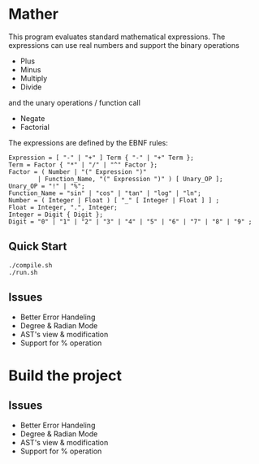 # Mather

This program evaluates standard mathematical expressions. The expressions can use real numbers and support the binary operations

- Plus
- Minus
- Multiply
- Divide

and the unary operations / function call

- Negate
- Factorial

The expressions are defined by the EBNF rules:

```EBNF
Expression = [ "-" | "+" ] Term { "-" | "+" Term };
Term = Factor { "*" | "/" | "^" Factor };
Factor = ( Number | "(" Expression ")"
        | Function_Name, "(" Expression ")" ) [ Unary_OP ];
Unary_OP = "!" | "%";
Function_Name = "sin" | "cos" | "tan" | "log" | "ln";
Number = ( Integer | Float ) [ "_" [ Integer | Float ] ] ;
Float = Integer, ".", Integer;
Integer = Digit { Digit };
Digit = "0" | "1" | "2" | "3" | "4" | "5" | "6" | "7" | "8" | "9" ;
```

## Quick Start

```console
./compile.sh
./run.sh
```
## Issues
- Better Error Handeling
- Degree & Radian Mode
- AST's view & modification
- Support for % operation
<!-- TODO -->
# Build the project
## Issues
- Better Error Handeling
- Degree & Radian Mode
- AST's view & modification
- Support for % operation
